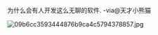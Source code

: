 

为什么会有人开发这么无聊的软件. -via@天才小熊猫

![09b6cc3593444876b9ca4c5794378857.jpg](https://wxlzmt.github.io/cdn1/ext/qw/groups/40044/09b6cc3593444876b9ca4c5794378857.jpg)





